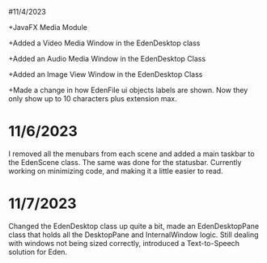 #11/4/2023

+JavaFX Media Module
	
+Added a Video Media Window in the EdenDesktop class

+Added an Audio Media Window in the EdenDesktop Class 

+Added an Image View Window in the EdenDesktop Class	

+Made a change in how EdenFile ui objects labels are shown. Now they only show up to 10 characters plus extension max. 


# 11/6/2023

I removed all the menubars from each scene and added a main taskbar to the EdenScene class. The same was done for the statusbar. Currently working on minimizing code, and making it a little easier to read. 

# 11/7/2023

Changed the EdenDesktop class up quite a bit, made an EdenDesktopPane class that holds all the DesktopPane and InternalWindow logic. Still dealing with windows not being sized correctly, introduced a Text-to-Speech solution for Eden.